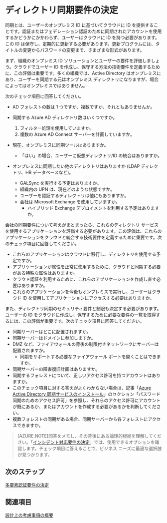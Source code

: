<properties
	pageTitle="Azure Active Directory ハイブリッド ID の設計上の考慮事項 - ディレクトリ同期要件の決定 | Microsoft Azure"
	description="企業のオンプレミスとクラウド間で、すべてのユーザーを同期するために必要な要件を特定します。"
	documentationCenter=""
	services="active-directory"
	authors="billmath"
	manager="stevenpo"
	editor=""/>

<tags
	ms.service="active-directory"
	ms.devlang="na"
	ms.topic="article"
    ms.tgt_pltfrm="na"
    ms.workload="identity" 
	ms.date="11/11/2015"
	ms.author="billmath"/>

# ディレクトリ同期要件の決定
同期とは、ユーザーのオンプレミス ID に基づいてクラウドに ID を提供することです。認証またはフェデレーション認証のために同期されたアカウントを使用するかどうかにかかわらず、ユーザーはクラウドに ID を持つ必要があります。この ID は保守し、定期的に更新する必要があります。更新プログラムには、タイトルの変更からパスワードの変更まで、さまざまな形式があります。

まず、組織のオンプレミス ID ソリューションとユーザーの要件を評価しましょう。クラウドでユーザー ID を作成し、保守する方法の技術要件を定義するために、この評価は重要です。多くの組織では、Active Directory はオンプレミスにあり、ユーザーを同期する元はオンプレミス ディレクトリになりますが、場合によってはオンプレミスではありません。

次のチェック項目に回答してください。


- AD フォレストの数は 1 つですか、複数ですか、それともありませんか。
 - 同期する Azure AD ディレクトリ数はいくつですか。
 
    1. フィルター処理を使用していますか。
    2. 複数の Azure AD Connect サーバーを計画していますか。
  
- 現在、オンプレミスに同期ツールはありますか。
  - 「はい」の場合、ユーザーに仮想ディレクトリ/ID の統合はありますか。
- オンプレミスに同期したい他のディレクトリはありますか (LDAP ディレクトリ、HR データベースなど)。
  - GALSync を実行する予定はありますか。
  - 組織内の UPN は、現在どのような状態ですか。 
  - ユーザーを認証するディレクトリは他にもありますか。
  - 会社は Microsoft Exchange を使用していますか。
    - ハイブリッド Exchange デプロイメントを利用する予定はありますか。 
   
会社の同期要件について考えがまとまったら、これらのディレクトリ サービスを使用するアプリケーションを評価する必要があります。この評価は、これらのアプリケーションをクラウドと統合する技術要件を定義するために重要です。次のチェック項目に回答してください。

- これらのアプリケーションはクラウドに移行し、ディレクトリを使用する予定ですか。
- アプリケーションが属性を正常に使用するために、クラウドと同期する必要がある特殊な属性はありますか。
- クラウド認証を利用するために、これらのアプリケーションを作成し直す必要はありますか。
- これらのアプリケーションを今後もオンプレミスで実行し、ユーザーはクラウド ID を使用してアプリケーションにアクセスする必要はありますか。

また、ディレクトリ同期のセキュリティ要件と制限も決定する必要があります。ユーザーの ID をクラウドに作成し、保守するために必要な要件の一覧を取得するには、この評価が重要です。次のチェック項目に回答してください。

- 同期サーバーはどこに配置されますか。
- 同期サーバーはドメインに参加しますか。
- DMZ など、ファイアウォールの背後の制限付きネットワークにサーバーは配置されますか。
  - 同期をサポートする必要なファイアウォール ポートを開くことはできますか。
- 同期サーバーの障害復旧計画はありますか。
- 同期するフォレストについて、正しいアクセス許可を持つアカウントはありますか。
 - このチェック項目に対する答えがよくわからない場合は、記事「[Azure Active Directory 同期サービスのインストール](https://msdn.microsoft.com/library/azure/dn757602.aspx#BKMK_CreateAnADAccountForTheSyncService)」のセクション「パスワード同期のためのアクセス許可」を参照し、それらのアクセス許可にアカウントが既にあるか、またはアカウントを作成する必要があるかを判断してください。
- 複数フォレストの同期がある場合、同期サーバーから各フォレストにアクセスできますか。
 
>[AZURE.NOTE]回答をメモし、その背後にある論理的根拠を理解してください。「[インシデント対応要件の決定](active-directory-hybrid-identity-design-considerations-incident-response-requirements.md)」では、使用できるオプションを確認します。チェック項目に答えることで、ビジネス ニーズに最適な選択肢が見つかります。

## 次のステップ
[多要素認証要件の決定](active-directory-hybrid-identity-design-considerations-multifactor-auth-requirements.md)

## 関連項目
[設計上の考慮事項の概要](active-directory-hybrid-identity-design-considerations-directory-overview.md)

<!---HONumber=Nov15_HO3-->